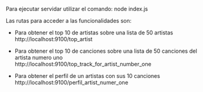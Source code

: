Para ejecutar servidar utilizar el comando:
node index.js

Las rutas para acceder a las funcionalidades son:
- Para obtener el top 10 de artistas sobre una lista de 50 artistas
http://localhost:9100/top_artist

- Para obtener el top 10 de canciones sobre una lista de 50 canciones del artista numero uno
http://localhost:9100/top_track_for_artist_number_one

- Para obtener el perfil de un artistas con sus 10 canciones
http://localhost:9100/perfil_artist_numer_one
